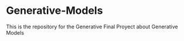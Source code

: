 # Generative-Models

This is the repository for the Generative Final Proyect about Generative Models

